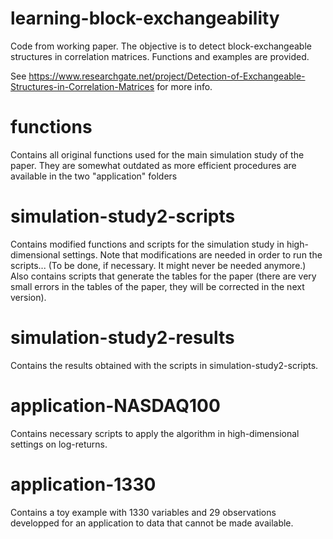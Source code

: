 # learning-block-exchangeability
Code from working paper. The objective is to detect block-exchangeable structures in correlation matrices. Functions and examples are provided.

See https://www.researchgate.net/project/Detection-of-Exchangeable-Structures-in-Correlation-Matrices for more info.

# functions
Contains all original functions used for the main simulation study of the paper. They are somewhat outdated as more efficient procedures are available in the two "application" folders

# simulation-study2-scripts
Contains modified functions and scripts for the simulation study in high-dimensional settings.
Note that modifications are needed in order to run the scripts... (To be done, if necessary. It might never be needed anymore.)
Also contains scripts that generate the tables for the paper (there are very small errors in the tables of the paper, they will be corrected in the next version).

# simulation-study2-results
Contains the results obtained with the scripts in simulation-study2-scripts.

# application-NASDAQ100
Contains necessary scripts to apply the algorithm in high-dimensional settings on log-returns.

# application-1330
Contains a toy example with 1330 variables and 29 observations developped for an application to data that cannot be made available.

